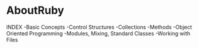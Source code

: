 # AboutRuby

INDEX
-Basic Concepts
-Control Structures
-Collections
-Methods
-Object Oriented Programming
-Modules, Mixing, Standard Classes
-Working with Files
